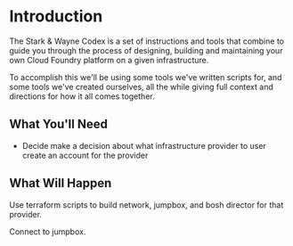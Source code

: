 # Introduction

The Stark & Wayne Codex is a set of instructions and tools that combine to guide you through the process of designing, building and maintaining your own Cloud Foundry platform on a given infrastructure.

To accomplish this we'll be using some tools we've written scripts for, and some tools we've created ourselves, all the while giving full context and directions for how it all comes together.

## What You'll Need

* Decide make a decision about what infrastructure provider to user
create an account for the provider

## What Will Happen

Use terraform scripts to build network, jumpbox, and bosh director for that provider.

Connect to jumpbox.
